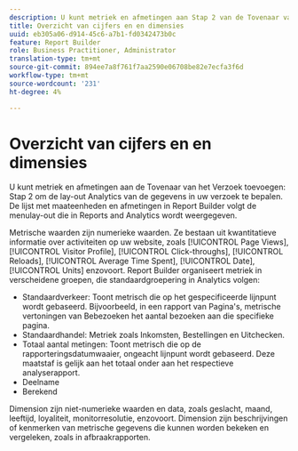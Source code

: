 ```yaml
---
description: U kunt metriek en afmetingen aan Stap 2 van de Tovenaar van het Verzoek toevoegen om de lay-out Analytics van de gegevens in uw verzoek te bepalen. De lijst met maateenheden en afmetingen in Report Builder volgt de menulay-out die in Reports and Analytics wordt weergegeven.
title: Overzicht van cijfers en en dimensies
uuid: eb305a06-d914-45c6-a7b1-fd0342473b0c
feature: Report Builder
role: Business Practitioner, Administrator
translation-type: tm+mt
source-git-commit: 894ee7a8f761f7aa2590e06708be82e7ecfa3f6d
workflow-type: tm+mt
source-wordcount: '231'
ht-degree: 4%

---
```



# Overzicht van cijfers en en dimensies

U kunt metriek en afmetingen aan de Tovenaar van het Verzoek toevoegen: Stap 2 om de lay-out Analytics van de gegevens in uw verzoek te bepalen. De lijst met maateenheden en afmetingen in Report Builder volgt de menulay-out die in Reports and Analytics wordt weergegeven.

Metrische waarden zijn numerieke waarden. Ze bestaan uit kwantitatieve informatie over activiteiten op uw website, zoals [!UICONTROL Page Views], [!UICONTROL Visitor Profile], [!UICONTROL Click-throughs], [!UICONTROL Reloads], [!UICONTROL Average Time Spent], [!UICONTROL Date], [!UICONTROL Units] enzovoort. Report Builder organiseert metriek in verscheidene groepen, die standaardgroepering in Analytics volgen:

* Standaardverkeer: Toont metrisch die op het gespecificeerde lijnpunt wordt gebaseerd. Bijvoorbeeld, in een rapport van Pagina&#39;s, metrische vertoningen van Bebezoeken het aantal bezoeken aan die specifieke pagina.
* Standaardhandel: Metriek zoals Inkomsten, Bestellingen en Uitchecken.
* Totaal aantal metingen: Toont metrisch die op de rapporteringsdatumwaaier, ongeacht lijnpunt wordt gebaseerd. Deze maatstaf is gelijk aan het totaal onder aan het respectieve analyserapport.
* Deelname
* Berekend

Dimension zijn niet-numerieke waarden en data, zoals geslacht, maand, leeftijd, loyaliteit, monitorresolutie, enzovoort. Dimension zijn beschrijvingen of kenmerken van metrische gegevens die kunnen worden bekeken en vergeleken, zoals in afbraakrapporten.
